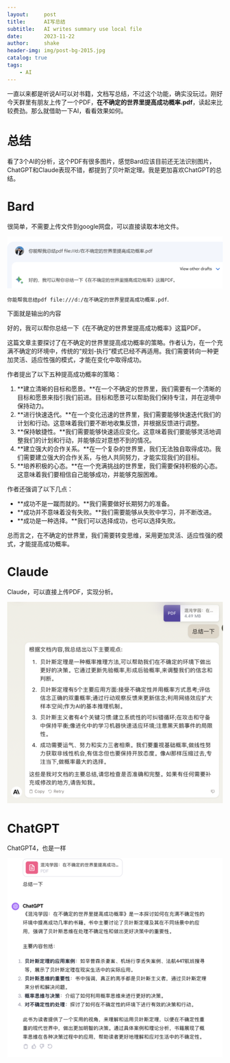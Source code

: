 ```yaml
---
layout:     post
title:      AI写总结
subtitle:   AI writes summary use local file
date:       2023-11-22
author:     shake
header-img: img/post-bg-2015.jpg
catalog: true
tags:
    - AI
---
```


一直以来都是听说AI可以对书籍，文档写总结，不过这个功能，确实没玩过。刚好今天群里有朋友上传了一个PDF，**在不确定的世界里提高成功概率.pdf**，读起来比较费劲。那么就借助一下AI，看看效果如何。

# 总结

看了3个AI的分析，这个PDF有很多图片，感觉Bard应该目前还无法识别图片，ChatGPT和Claude表现不错，都提到了贝叶斯定理。我是更加喜欢ChatGPT的总结。

# Bard

很简单，不需要上传文件到google网盘，可以直接读取本地文件。

![bard](/img/2023/AI/bard.png "chatgpt")

`你能帮我总结pdf file:///d:/在不确定的世界里提高成功概率.pdf`.

下面就是输出的内容

好的，我可以帮你总结一下《在不确定的世界里提高成功概率》这篇PDF。

这篇文章主要探讨了在不确定的世界里提高成功概率的策略。作者认为，在一个充满不确定的环境中，传统的“规划-执行”模式已经不再适用。我们需要转向一种更加灵活、适应性强的模式，才能在变化中取得成功。

作者提出了以下五种提高成功概率的策略：

1. **建立清晰的目标和愿景。**在一个不确定的世界里，我们需要有一个清晰的目标和愿景来指引我们前进。目标和愿景可以帮助我们保持专注，并在逆境中保持动力。
2. **进行快速迭代。**在一个变化迅速的世界里，我们需要能够快速迭代我们的计划和行动。这意味着我们要不断地收集反馈，并根据反馈进行调整。
3. **保持敏捷性。**我们需要能够快速适应变化。这意味着我们要能够灵活地调整我们的计划和行动，并能够应对意想不到的情况。
4. **建立强大的合作关系。**在一个复杂的世界里，我们无法独自取得成功。我们需要建立强大的合作关系，与他人共同努力，才能实现我们的目标。
5. **培养积极的心态。**在一个充满挑战的世界里，我们需要保持积极的心态。这意味着我们要相信自己能够成功，并能够克服困难。

作者还强调了以下几点：

* **成功不是一蹴而就的。**我们需要做好长期努力的准备。
* **成功并不意味着没有失败。**我们需要能够从失败中学习，并不断改进。
* **成功是一种选择。**我们可以选择成功，也可以选择失败。

总而言之，在不确定的世界里，我们需要转变思维，采用更加灵活、适应性强的模式，才能提高成功概率。

# Claude

Claude，可以直接上传PDF，实现分析。

![Claude](/img/2023/AI/Claude.png "Claude")


# ChatGPT

ChatGPT4，也是一样

![Claude](/img/2023/AI/chat.png "Claude")